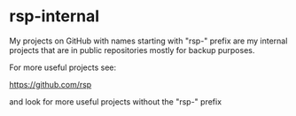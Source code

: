 rsp-internal
============

My projects on GitHub with names starting with "rsp-" prefix
are my internal projects that are in public repositories
mostly for backup purposes.

For more useful projects see:

https://github.com/rsp

and look for more useful projects without the "rsp-" prefix

